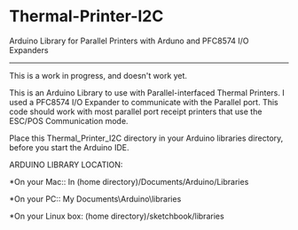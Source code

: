Thermal-Printer-I2C
===================

Arduino Library for Parallel Printers with Arduno and PFC8574 I/O Expanders
___________________________________________________________________________
 
This is a work in progress, and doesn't work yet. 

This is an Arduino Library to use with Parallel-interfaced Thermal Printers. I used 
a PFC8574 I/O Expander to communicate with the Parallel port. This code should work 
with most parallel port receipt printers that use the ESC/POS Communication mode. 

Place this Thermal_Printer_I2C directory in your Arduino libraries directory, before you 
start the Arduino IDE. 

ARDUINO LIBRARY LOCATION:

*On your Mac:: In (home directory)/Documents/Arduino/Libraries

*On your PC:: My Documents\Arduino\libraries

*On your Linux box: (home directory)/sketchbook/libraries
